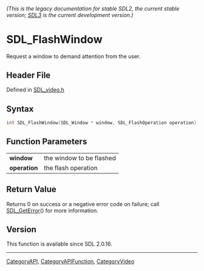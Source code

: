 ###### (This is the legacy documentation for stable SDL2, the current stable version; [SDL3](https://wiki.libsdl.org/SDL3/) is the current development version.)
# SDL_FlashWindow

Request a window to demand attention from the user.

## Header File

Defined in [SDL_video.h](https://github.com/libsdl-org/SDL/blob/SDL2/include/SDL_video.h)

## Syntax

```c
int SDL_FlashWindow(SDL_Window * window, SDL_FlashOperation operation);

```

## Function Parameters

|                   |                          |
| ----------------- | ------------------------ |
| **window**        | the window to be flashed |
| **operation**     | the flash operation      |

## Return Value

Returns 0 on success or a negative error code on failure; call
[SDL_GetError](SDL_GetError)() for more information.

## Version

This function is available since SDL 2.0.16.

----
[CategoryAPI](CategoryAPI), [CategoryAPIFunction](CategoryAPIFunction), [CategoryVideo](CategoryVideo)

